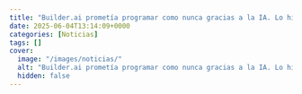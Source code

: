 ```yaml
---
title: "Builder.ai prometía programar como nunca gracias a la IA. Lo hizo como siempre - con 700 humanos simulando ser una IA"
date: 2025-06-04T13:14:09+0000
categories: [Noticias]
tags: []
cover:
  image: "/images/noticias/"
  alt: "Builder.ai prometía programar como nunca gracias a la IA. Lo hizo como siempre - con 700 humanos simulando ser una IA"
  hidden: false
---
```



